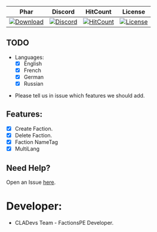 | Phar | Discord | HitCount | License |
| :---: | :---: | :---: | :---: |
 [![Download](https://img.shields.io/badge/download-latest-blue.svg)](https://poggit.pmmp.io/ci/CLADevs/FactionsPE/~) | [![Discord](https://camo.githubusercontent.com/455152269a0ed38255ed15e375084d4dd08e0c98/68747470733a2f2f696d672e736869656c64732e696f2f62616467652f636861742d6f6e253230646973636f72642d3732383944412e737667)](https://discord.gg/xEm5pcM) | [![HitCount](http://hits.dwyl.io/CLADevs/FactionsPE.svg)](http://hits.dwyl.io/CLADevs/FactionsPE) | [![License](https://img.shields.io/github/license/CLADevs/FactionsPE.svg?label=License)](LICENSE)
 
## TODO

- Languages:
  - [x] English
  - [x] French
  - [x] German
  - [x] Russian

* Please tell us in issue which features we should add.

## Features:

- [x] Create Faction.
- [x] Delete Faction.
- [x] Faction NameTag
- [x] MultiLang

 ## Need Help?
 
  Open an Issue [here](https://github.com/CLADevs/FactionsPE/issues/new).
  
 # Developer:
 
 * CLADevs Team - FactionsPE Developer.
